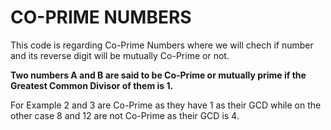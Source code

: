 # CO-PRIME NUMBERS

This code is regarding Co-Prime Numbers where we will chech if number and its reverse digit will be mutually Co-Prime or not.

**Two numbers A and B are said to be Co-Prime or mutually prime if the Greatest Common Divisor of them is 1.**

For Example 2 and 3 are Co-Prime as they have 1 as their GCD while on the other case 8 and 12 are not Co-Prime as their GCD is 4.
